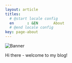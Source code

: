 ```yaml
---
layout: article
titles:
  # @start locale config
  en      : &EN       About
  # @end locale config
key: page-about
---
```


![Banner](/docs/assets/images/HCF_Stills_04.jpg)

Hi there - welcome to my blog!

